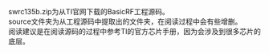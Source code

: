 swrc135b.zip为从TI官网下载的BasicRF工程源码。<br>
source文件夹为从工程源码中提取出的文件夹，在阅读过程中会有些增删。<br>
阅读建议是在阅读源码的过程中参考TI的官方芯片手册，因为会涉及到很多芯片的底层。